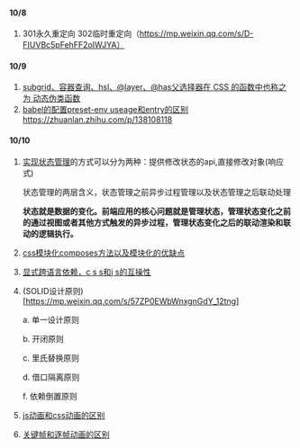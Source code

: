 
#### 10/8
1. 301永久重定向 302临时重定向（https://mp.weixin.qq.com/s/D-FIUVBc5pFehFF2oIWJYA）

#### 10/9
1. [subgrid、容器查询、hsl、@layer、@has父选择器在 CSS 的函数中也称之为 动态伪类函数](https://mp.weixin.qq.com/s/APO3XcLYKxbNhL6OL2kDPw)
2. [babel的配置preset-env useage和entry的区别](https://zhuanlan.zhihu.com/p/337075666)https://zhuanlan.zhihu.com/p/138108118

#### 10/10
1. [实现状态管理](https://mp.weixin.qq.com/s/1qCmgUcCrDyQisFty7sgSQ)的方式可以分为两种：提供修改状态的api,直接修改对象(响应式)

   状态管理的两层含义，状态管理之前异步过程管理以及状态管理之后联动处理

   **状态就是数据的变化。前端应用的核心问题就是管理状态，管理状态变化之前的通过视图或者其他方式触发的异步过程，管理状态变化之后的联动渲染和联动的逻辑执行。**

2. [css模块化composes方法以及模块化的优缺点](https://blog.csdn.net/xiangzhihong8/article/details/53195926)

3. [显式跨语言依赖，c s s和j s的互操性](https://github.com/css-modules/icss)

4. (SOLID设计原则)[https://mp.weixin.qq.com/s/57ZP0EWbWnxgnGdY_12tng]

   a. 单一设计原则

   b. 开闭原则

   c. 里氏替换原则

   d. 借口隔离原则

   f. 依赖倒置原则
5. [js动画和css动画的区别](https://www.php.cn/website-design-ask-484469.html)
6. [关键帧和逐帧动画的区别](https://www.huishenghuiying.com.cn/rumen/hshy-gejwe.html)

